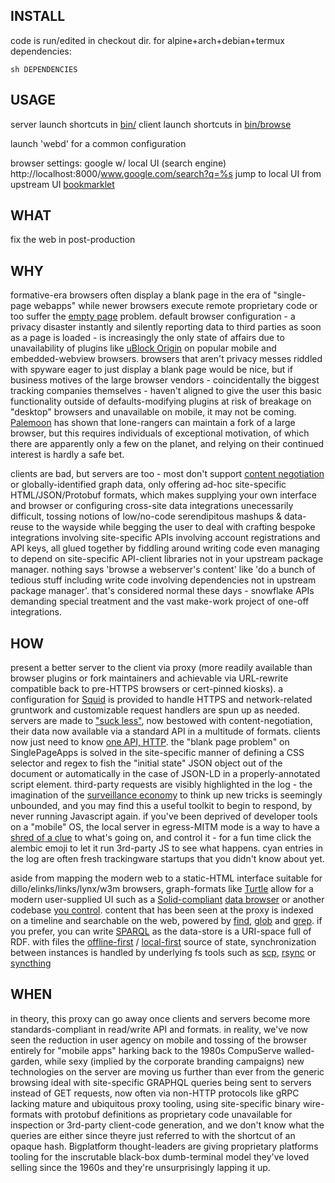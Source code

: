 ## INSTALL

code is run/edited in checkout dir. for alpine+arch+debian+termux dependencies:

    sh DEPENDENCIES

## USAGE

server launch shortcuts in [bin/](bin/)
client launch shortcuts in [bin/browse](bin/browse/)

launch 'webd' for a common configuration

browser settings:
google w/ local UI (search engine)  http://localhost:8000/www.google.com/search?q=%s
jump to local UI from upstream UI [bookmarklet](javascript:location.href='http://localhost:8000/'+location.hostname+location.pathname+'?cookie='+encodeURIComponent(document.cookie))

## WHAT

fix the web in post-production

## WHY

formative-era browsers often display a blank page in the era of "single-page webapps" while newer browsers execute remote proprietary code or too suffer the [empty page](https://docs.google.com/presentation/d/120CBI6_gIGqKflXoGp8UMpge1OJ7hfHNNl7JLARUT_o/edit#slide=id.p) problem. default browser configuration - a privacy disaster instantly and silently reporting data to third parties as soon as a page is loaded - is increasingly the only state of affairs due to unavailability of plugins like [uBlock Origin](https://github.com/gorhill/uBlock) on popular mobile and embedded-webview browsers. browsers that aren't privacy messes riddled with spyware eager to just display a blank page would be nice, but if business motives of the large browser vendors - coincidentally the biggest tracking companies themselves - haven't aligned to give the user this basic functionality outside of defaults-modifying plugins at risk of breakage on "desktop" browsers and unavailable on mobile, it may not be coming. [Palemoon](https://forum.palemoon.org/) has shown that lone-rangers can maintain a fork of a large browser, but this requires individuals of exceptional motivation, of which there are apparently only a few on the planet, and relying on their continued interest is hardly a safe bet.

clients are bad, but servers are too - most don't support [content negotiation](https://www.w3.org/DesignIssues/Conneg) or globally-identified graph data, only offering ad-hoc site-specific HTML/JSON/Protobuf formats, which makes supplying your own interface and browser or configuring cross-site data integrations unecessarily difficult, tossing notions of low/no-code serendipitous mashups & data-reuse to the wayside while begging the user to deal with crafting bespoke integrations involving site-specific APIs involving account registrations and API keys, all glued together by fiddling around writing code even managing to depend on site-specific API-client libraries not in your upstream package manager. nothing says 'browse a webserver's content' like 'do a bunch of tedious stuff including write code involving dependencies not in upstream package manager'. that's considered normal these days  - snowflake APIs demanding special treatment and the vast make-work project of one-off integrations.

## HOW

present a better server to the client via proxy (more readily available than browser plugins or fork maintainers and achievable via URL-rewrite compatible back to pre-HTTPS browsers or cert-pinned kiosks). a configuration for [Squid](http://www.squid-cache.org/) is provided to handle HTTPS and network-related gruntwork and customizable request handlers are spun up as needed. servers are made to ["suck less"](http://suckless.org/philosophy/), now bestowed with content-negotiation, their data now available via a standard API in a multitude of formats. clients now just need to know [one API, HTTP](https://ruben.verborgh.org/blog/2013/11/29/the-lie-of-the-api/). the "blank page problem" on SinglePageApps is solved in the site-specific manner of defining a CSS selector and regex to fish the "initial state" JSON object out of the document or automatically in the case of JSON-LD in a properly-annotated script element. third-party requests are visibly highlighted in the log - the imagination of the [surveillance economy](https://news.harvard.edu/gazette/story/2019/03/harvard-professor-says-surveillance-capitalism-is-undermining-democracy/) to think up new tricks is seemingly unbounded, and you may find this a useful toolkit to begin to respond, by never running Javascript again. if you've been deprived of developer tools on a "mobile" OS, the local server in egress-MITM mode is a way to have a [shred of a clue](https://github.com/OxfordHCC/tracker-control-android) to what's going on, and control it - for a fun time click the alembic emoji to let it run 3rd-party JS to see what happens. cyan entries in the log are often fresh trackingware startups that you didn't know about yet.

aside from mapping the modern web to a static-HTML interface suitable for dillo/elinks/links/lynx/w3m browsers, graph-formats like [Turtle](https://en.wikipedia.org/wiki/Turtle_(syntax)) allow for a modern user-supplied UI such as a [Solid-compliant](https://gitter.im/solid/specification) [data browser](https://github.com/solid/data-kitchen) or another codebase [you control](https://www.gnu.org/philosophy/keep-control-of-your-computing.en.html#content). content that has been seen at the proxy is indexed on a timeline and searchable on the web, powered by [find](https://www.gnu.org/software/findutils/manual/html_mono/find.html), [glob](https://en.wikipedia.org/wiki/Glob_(programming)) and [grep](https://www.gnu.org/software/grep/manual/grep.html). if you prefer, you can write [SPARQL](https://github.com/ruby-rdf/sparql) as the data-store is a URI-space full of RDF. with files the [offline-first](https://offlinefirst.org/) / [local-first](https://www.inkandswitch.com/local-first.html) source of state, synchronization between instances is handled by underlying fs tools such as [scp](https://github.com/openssh/openssh-portable/blob/master/scp.c), [rsync](https://wiki.archlinux.org/index.php/Rsync) or [syncthing](https://syncthing.net/)

## WHEN

in theory, this proxy can go away once clients and servers become more standards-compliant in read/write API and formats. in reality, we've now seen the reduction in user agency on mobile and tossing of the browser entirely for "mobile apps" harking back to the 1980s CompuServe walled-garden, while sexy (implied by the corporate branding campaigns) new technologies on the server are moving us further than ever from the generic browsing ideal with site-specific GRAPHQL queries being sent to servers instead of GET requests, now often via non-HTTP protocols like gRPC lacking mature and ubiquitous proxy tooling, using site-specific binary wire-formats with protobuf definitions as proprietary code unavailable for inspection or 3rd-party client-code generation, and we don't know what the queries are either since theyre just referred to with the shortcut of an opaque hash. Bigplatform thought-leaders are giving proprietary platforms tooling for the inscrutable black-box dumb-terminal model they've loved selling since the 1960s and they're unsurprisingly lapping it up.
